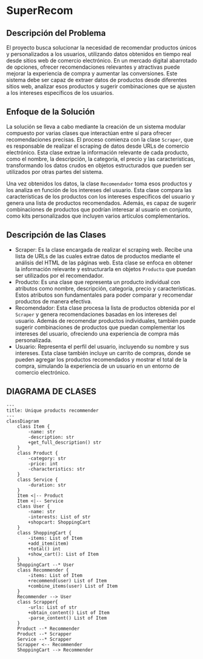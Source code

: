 # SuperRecom
## Descripción del Problema
El proyecto busca solucionar la necesidad de recomendar productos únicos y personalizados a los usuarios, utilizando datos obtenidos en tiempo real desde sitios web de comercio electrónico. En un mercado digital abarrotado de opciones, ofrecer recomendaciones relevantes y atractivas puede mejorar la experiencia de compra y aumentar las conversiones. Este sistema debe ser capaz de extraer datos de productos desde diferentes sitios web, analizar esos productos y sugerir combinaciones que se ajusten a los intereses específicos de los usuarios.
## Enfoque de la Solución
La solución se lleva a cabo mediante la creación de un sistema modular compuesto por varias clases que interactúan entre sí para ofrecer recomendaciones precisas. El proceso comienza con la clase `Scraper`, que es responsable de realizar el scraping de datos desde URLs de comercio electrónico. Esta clase extrae la información relevante de cada producto, como el nombre, la descripción, la categoría, el precio y las características, transformando los datos crudos en objetos estructurados que pueden ser utilizados por otras partes del sistema.

Una vez obtenidos los datos, la clase `Recomendador` toma esos productos y los analiza en función de los intereses del usuario. Esta clase compara las características de los productos con los intereses específicos del usuario y genera una lista de productos recomendados. Además, es capaz de sugerir combinaciones de productos que podrían interesar al usuario en conjunto, como kits personalizados que incluyen varios artículos complementarios.
## Descripción de las Clases
- Scraper: Es la clase encargada de realizar el scraping web. Recibe una lista de URLs de las cuales extrae datos de productos mediante el análisis del HTML de las páginas web. Esta clase se enfoca en obtener la información relevante y estructurarla en objetos `Producto` que puedan ser utilizados por el recomendador.
- Producto: Es una clase que representa un producto individual con atributos como nombre, descripción, categoría, precio y características. Estos atributos son fundamentales para poder comparar y recomendar productos de manera efectiva.
- Recomendador: Esta clase procesa la lista de productos obtenida por el `Scraper` y genera recomendaciones basadas en los intereses del usuario. Además de recomendar productos individuales, también puede sugerir combinaciones de productos que puedan complementar los intereses del usuario, ofreciendo una experiencia de compra más personalizada.
- Usuario: Representa el perfil del usuario, incluyendo su nombre y sus intereses. Esta clase también incluye un carrito de compras, donde se pueden agregar los productos recomendados y mostrar el total de la compra, simulando la experiencia de un usuario en un entorno de comercio electrónico.

## DIAGRAMA DE CLASES

```mermaid
---
title: Unique products recommender
---
classDiagram
    class Item {
        -name: str
        -description: str
        +get_full_description() str
    }
    class Product {
        -category: str
        -price: int
        -characteristics: str
    }
    class Service {
        -duration: str
    }
    Item <|-- Product
    Item <|-- Service
    class User {
        -name: str
        -interests: List of str
        +shopcart: ShoppingCart
    }
    class ShoppingCart {
        -items: List of Item
        +add_item(item)
        +total() int
        +show_cart(): List of Item
    }
    ShoppingCart --* User
    class Recommender {
        -items: List of Item
        +recommend(user) List of Item
        +combine_items(user) List of Item
    }
    Recommender --> User
    class Scrapper{
        -urls: List of str
        +obtain_content() List of Item
        -parse_content() List of Item
    }
    Product --* Recommender
    Product --* Scrapper
    Service --* Scrapper
    Scrapper <-- Recommender
    ShoppingCart --> Recommender
```
